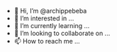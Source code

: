 - 👋 Hi, I’m @archippebeba
- 👀 I’m interested in ...
- 🌱 I’m currently learning ...
- 💞️ I’m looking to collaborate on ...
- 📫 How to reach me ...

<!---
archippebeba/archippebeba is a ✨ special ✨ repository because its `README.md` (this file) appears on your GitHub profile.
You can click the Preview link to take a look at your changes.
--->
